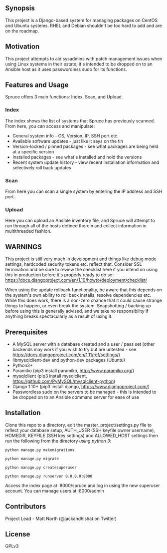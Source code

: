 ## Synopsis

This project is a Django-based system for managing packages on CentOS and Ubuntu systems. RHEL and Debian shouldn't be too hard to add and are on the roadmap.

## Motivation

This project attempts to aid sysadmins with patch management issues when using Linux systems in their estate; it's intended to be dropped on to an Ansible host as it uses passwordless sudo for its functions.

## Features and Usage

Spruce offers 3 main functions: Index, Scan, and Upload.

### Index

The index shows the list of systems that Spruce has previously scanned. From here, you can access and manipulate:

- General system info - OS, Version, IP, SSH port etc.
- Available software updates - just like it says on the tin
- Version-locked / pinned packages - see what packages are being held at a specific version
- Installed packages - see what's installed and hold the versions
- Recent system update history - view recent installation information and selectively roll back updates

### Scan

From here you can scan a single system by entering the IP address and SSH port.

### Upload

Here you can upload an Ansible inventory file, and Spruce will attempt to run through all of the hosts defined therein and collect information in multithreaded fashion.

## WARNINGS

This project is still very much in development and things like debug mode settings, hardcoded security tokens etc. reflect that. Consider SSL termination and be sure to review the checklist here if you intend on using this in production before it's properly ready to do so: https://docs.djangoproject.com/en/1.10/howto/deployment/checklist/

When using the update rollback functionality, be aware that this depends on the system's own ability to roll back installs, resolve dependencies etc. While this does work, there is a non-zero chance that it could cause strange things to happen, or even break the system. Snapshotting / backing up before using this is generally advised, and we take no responsibility if anything breaks spectacularly as a result of using it.

## Prerequisites

- A MySQL server with a database created and a user / pass set (other backends may work if you wish to try but are untested - see https://docs.djangoproject.com/en/1.11/ref/settings/)
- libmysqlclient-dev and python-dev packages (Ubuntu)
- Python3+ 
- Paramiko (pip3 install paramiko, http://www.paramiko.org/)
- mysqlclient (pip3 install mysqlclient, https://github.com/PyMySQL/mysqlclient-python)
- Django 1.10+ (pip3 install django, https://www.djangoproject.com/)
- Passwordless sudo on the servers to be managed - this is intended to be dropped on to an Ansible command server for ease of use

## Installation

Clone this repo to a directory, edit the master_project/settings.py file to reflect your database setup, AUTH_USER (SSH keyfile owner username), HOMEDIR, KEYFILE (SSH key settings) and ALLOWED_HOST settings then run the following from the directory *using python 3*:

`python manage.py makemigrations`

`python manage.py migrate`

`python manage.py createsuperuser`

`python manage.py runserver 0.0.0.0:8000`

Access the index page at <webserver address>:8000/spruce and log in using the new superuser account. You can manage users at <webserver address>:8000/admin

## Contributors

Project Lead - Matt North (@jackandhishat on Twitter)

## License

GPLv3
